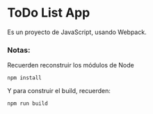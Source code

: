 # ToDo List App

Es un proyecto de JavaScript, usando Webpack.

### Notas:
Recuerden reconstruir los módulos de Node

```
npm install
```

Y para construir el build, recuerden:
```
npm run build
````
